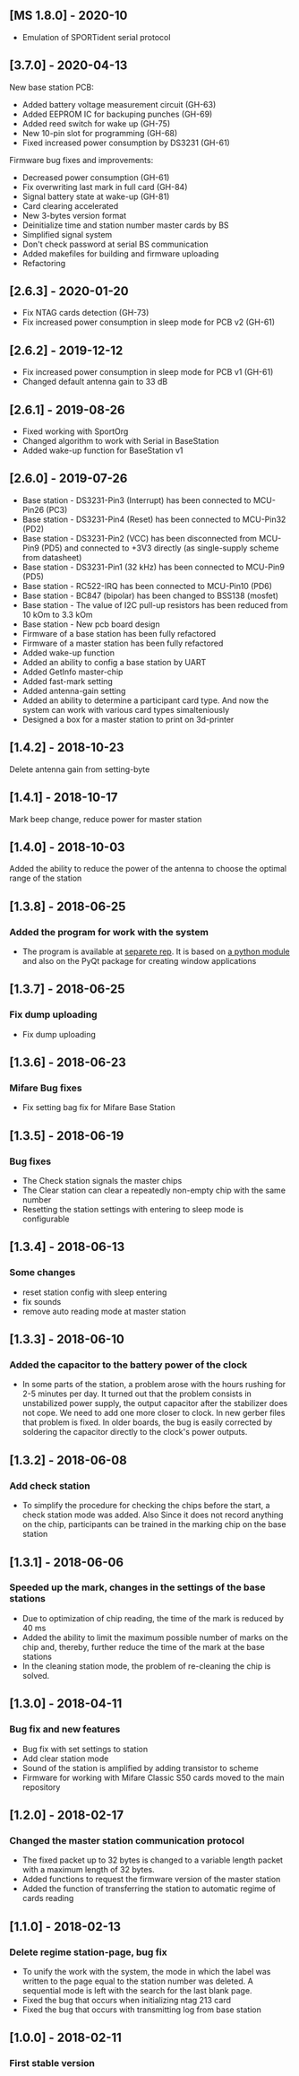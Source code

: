 ## [MS 1.8.0] - 2020-10
- Emulation of SPORTident serial protocol

## [3.7.0] - 2020-04-13
New base station PCB:
- Added battery voltage measurement circuit (GH-63)
- Added EEPROM IC for backuping punches (GH-69)
- Added reed switch for wake up (GH-75)
- New 10-pin slot for programming (GH-68)
- Fixed increased power consumption by DS3231 (GH-61)

Firmware bug fixes and improvements:
- Decreased power consumption (GH-61)
- Fix overwriting last mark in full card (GH-84)
- Signal battery state at wake-up (GH-81)
- Card clearing accelerated
- New 3-bytes version format
- Deinitialize time and station number master cards by BS
- Simplified signal system
- Don't check password at serial BS communication
- Added makefiles for building and firmware uploading
- Refactoring

## [2.6.3] - 2020-01-20
- Fix NTAG cards detection (GH-73)
- Fix increased power consumption in sleep mode for PCB v2 (GH-61)

## [2.6.2] - 2019-12-12
- Fix increased power consumption in sleep mode for PCB v1 (GH-61)
- Changed default antenna gain to 33 dB

## [2.6.1] - 2019-08-26
- Fixed working with SportOrg
- Changed algorithm to work with Serial in BaseStation
- Added wake-up function for BaseStation v1

## [2.6.0] - 2019-07-26
- Base station - DS3231-Pin3 (Interrupt) has been connected to MCU-Pin26 (PC3)
- Base station - DS3231-Pin4 (Reset) has been connected to MCU-Pin32 (PD2)
- Base station - DS3231-Pin2 (VCC) has been disconnected from MCU-Pin9 (PD5) and connected to +3V3 directly (as single-supply scheme from datasheet)
- Base station - DS3231-Pin1 (32 kHz) has been connected to MCU-Pin9 (PD5)
- Base station - RC522-IRQ has been connected to MCU-Pin10 (PD6)
- Base station - BC847 (bipolar) has been changed to BSS138 (mosfet)
- Base station - The value of I2C pull-up resistors has been reduced from 10 kOm to 3.3 kOm
- Base station - New pcb board design
- Firmware of a base station has been fully refactored
- Firmware of a master station has been fully refactored
- Added wake-up function
- Added an ability to config a base station by UART
- Added GetInfo master-chip
- Added fast-mark setting
- Added antenna-gain setting
- Added an ability to determine a participant card type. And now the system can work with various card types simalteniously
- Designed a box for a master station to print on 3d-printer

## [1.4.2] - 2018-10-23
Delete antenna gain from setting-byte

## [1.4.1] - 2018-10-17
Mark beep change, reduce power for master station

## [1.4.0] - 2018-10-03
Added the ability to reduce the power of the antenna to choose the optimal range of the station

## [1.3.8] - 2018-06-25
### Added the program for work with the system
- The program is available at [separete rep](https://github.com/sportiduino/SportiduinoPQ). It is
based on [a python module](https://github.com/sportiduino/sportiduinoPython) and also on the PyQt package for creating window applications

## [1.3.7] - 2018-06-25
### Fix dump uploading
- Fix dump uploading

## [1.3.6] - 2018-06-23
### Mifare Bug fixes
- Fix setting bag fix for Mifare Base Station

## [1.3.5] - 2018-06-19
### Bug fixes
- The Check station signals the master chips
- The Clear station can clear a repeatedly non-empty chip with the same number
- Resetting the station settings with entering to sleep mode is configurable

## [1.3.4] - 2018-06-13
### Some changes
- reset station config with sleep entering
- fix sounds
- remove auto reading mode at master station

## [1.3.3] - 2018-06-10
### Added the capacitor to the battery power of the clock
- In some parts of the station, a problem arose with the hours rushing for 2-5 minutes per day. It turned out that the problem consists in unstabilized power supply, the output capacitor after the stabilizer does not cope. We need to add one more closer to clock. In new gerber files that problem is fixed. In older boards, the bug is easily corrected by soldering the capacitor directly to the clock's power outputs.

## [1.3.2] - 2018-06-08
### Add check station
- To simplify the procedure for checking the chips before the start, a check station mode was added. Also Since it does not record anything on the chip, participants can be trained in the marking chip on the base station

## [1.3.1] - 2018-06-06
### Speeded up the mark, changes in the settings of the base stations
- Due to optimization of chip reading, the time of the mark is reduced by 40 ms
- Added the ability to limit the maximum possible number of marks on the chip and, thereby, further reduce the time of the mark at the base stations
- In the cleaning station mode, the problem of re-cleaning the chip is solved.

## [1.3.0] - 2018-04-11
### Bug fix and new features
- Bug fix with set settings to station
- Add clear station mode
- Sound of the station is amplified by adding transistor to scheme
- Firmware for working with Mifare Classic S50 cards moved to the main repository

## [1.2.0] - 2018-02-17
### Changed the master station communication protocol
- The fixed packet up to 32 bytes is changed to a variable length packet with a maximum length of 32 bytes.
- Added functions to request the firmware version of the master station
- Added the function of transferring the station to automatic regime of cards reading

## [1.1.0] - 2018-02-13
### Delete regime station-page, bug fix
- To unify the work with the system, the mode in which the label was written to the page equal to the station number was deleted. A sequential mode is left with the search for the last blank page.
- Fixed the bug that occurs when initializing ntag 213 card
- Fixed the bug that occurs with transmitting log from base station

## [1.0.0] - 2018-02-11
### First stable version
